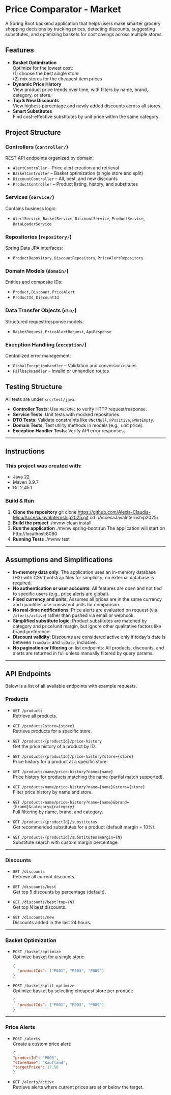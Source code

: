 # Price Comparator - Market

A Spring Boot backend application that helps users make smarter grocery shopping decisions by tracking prices, detecting discounts, suggesting substitutes, and optimizing baskets for cost savings across multiple stores.

## Features
- **Basket Optimization**  
  Optimize for the lowest cost:  
  (1) choose the best single store  
  (2) mix stores for the cheapest item prices
-  **Dynamic Price History**  
  View product price trends over time, with filters by name, brand, category, or store.
-  **Top & New Discounts**  
  View highest-percentage and newly added discounts across all stores.
-  **Smart Substitutes**  
  Find cost-effective substitutes by unit price within the same category.

## Project Structure

### Controllers (`controller/`)
REST API endpoints organized by domain:
- `AlertController` – Price alert creation and retrieval
- `BasketController` – Basket optimization (single store and split)
- `DiscountController` – All, best, and new discounts
- `ProductController` – Product listing, history, and substitutes

### Services (`service/`)
Contains business logic:
- `AlertService`, `BasketService`, `DiscountService`, `ProductService`, `DataLoaderService`

### Repositories (`repository/`)
Spring Data JPA interfaces:
- `ProductRepository`, `DiscountRepository`, `PriceAlertRepository`

### Domain Models (`domain/`)
Entities and composite IDs:
- `Product`, `Discount`, `PriceAlert`
- `ProductId`, `DiscountId`

### Data Transfer Objects (`dto/`)
Structured request/response models:
- `BasketRequest`, `PriceAlertRequest`, `ApiResponse`

### Exception Handling (`exception/`)
Centralized error management:
- `GlobalExceptionHandler` – Validation and conversion issues
- `FallbackHandler` – Invalid or unhandled routes

## Testing Structure

All tests are under `src/test/java`.

- **Controller Tests**: Use `MockMvc` to verify HTTP request/response.
- **Service Tests**: Unit tests with mocked repositories.
- **DTO Tests**: Validate constraints like `@NotNull`, `@Positive`, `@NotEmpty`.
- **Domain Tests**: Test utility methods in models (e.g., unit price).
- **Exception Handler Tests**: Verify API error responses.

---

## Instructions

### This project was created with:
- Java 22 
- Maven 3.9.7 
- Git 2.45.1

### Build & Run
1. **Clone the repository**
git clone https://github.com/Alexia-Claudia-Micu/AccesaJavaInternship2025.git
cd .\AccesaJavaInternship2025\
2. **Build the project**
./mvnw clean install
3. **Run the application**
./mvnw spring-boot:run
The application will start on http://localhost:8080
4. **Running Tests**
./mvnw test

---

## Assumptions and Simplifications

- **In-memory data only**: The application uses an in-memory database (H2) with CSV bootstrap files for simplicity; no external database is required.
- **No authentication or user accounts**: All features are open and not tied to specific users (e.g., price alerts are global).
- **Fixed currency and units**: Assumes all prices are in the same currency and quantities use consistent units for comparison.
- **No real-time notifications**: Price alerts are evaluated on request (via `/alerts/active`) rather than pushed via email or webhook.
- **Simplified substitute logic**: Product substitutes are matched by category and price/unit margin, but ignore other qualitative factors like brand preference.
- **Discount validity**: Discounts are considered active only if today's date is between `fromDate` and `toDate`, inclusive.
- **No pagination or filtering** on list endpoints: All products, discounts, and alerts are returned in full unless manually filtered by query params.

---

## API Endpoints

Below is a list of all available endpoints with example requests.

### Products

- `GET /products`  
  Retrieve all products.

- `GET /products?store={store}`  
  Retrieve products for a specific store.

- `GET /products/{productId}/price-history`  
  Get the price history of a product by ID.

- `GET /products/{productId}/price-history?store={store}`  
  Price history for a product at a specific store.

- `GET /products/name/price-history?name={name}`  
  Price history for products matching the name (partial match supported).

- `GET /products/name/price-history?name={name}&store={store}`  
  Filter price history by name and store.

- `GET /products/name/price-history?name={name}&brand={brand}&category={category}`  
  Full filtering by name, brand, and category.

- `GET /products/{productId}/substitutes`  
  Get recommended substitutes for a product (default margin = 10%).

- `GET /products/{productId}/substitutes?margin={N}`  
  Substitute search with custom margin percentage.

---

### Discounts

- `GET /discounts`  
  Retrieve all current discounts.

- `GET /discounts/best`  
  Get top 5 discounts by percentage (default).

- `GET /discounts/best?top={N}`  
  Get top N best discounts.

- `GET /discounts/new`  
  Discounts added in the last 24 hours.

---

### Basket Optimization

- `POST /basket/optimize`  
  Optimize basket for a single store:
  ```json
  {
    "productIds": ["P001", "P003", "P009"]
  }

- `POST /basket/split-optimize`  
  Optimize basket by selecting cheapest store per product:
  ```json
  {
    "productIds": ["P001", "P003", "P009"]
  }

---

### Price Alerts

- `POST /alerts`  
  Create a custom price alert:
  ```json
  {
  "productId": "P003",
  "storeName": "Kaufland",
  "targetPrice": 17.50
  }

- `GET /alerts/active`  
  Retrieve alerts where current prices are at or below the target.
